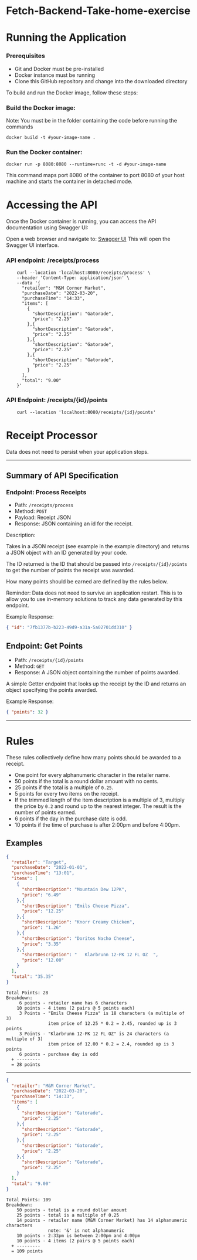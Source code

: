 # Fetch-Backend-Take-home-exercise

<h1>Running the Application</h1>

<h3>Prerequisites</h3>
<ul>
    <li> Git and Docker must be pre-installed </li>
    <li> Docker instance must be running </li>
    <li> Clone this GitHub repository and change into the downloaded directory</li>
</ul>
To build and run the Docker image, follow these steps:

<h3>Build the Docker image:</h3>
Note: You must be in the folder containing the code before running the commands

````code
docker build -t #your-image-name .
````


<h3> Run the Docker container:</h3>

````code
docker run -p 8080:8080 --runtime=runc -t -d #your-image-name
````

This command maps port 8080 of the container to port 8080 of your host machine and starts the container in detached mode.


<h1>Accessing the API</h1>
Once the Docker container is running, you can access the API documentation using Swagger UI:

Open a web browser and navigate to:
[Swagger UI](http://localhost:8080/swagger-ui/index.html#/Receipt%20Processor/processReceipts)
This will open the Swagger UI interface.

<h3>API endpoint: /receipts/process</h3>

````code
    curl --location 'localhost:8080/receipts/process' \
    --header 'Content-Type: application/json' \
    --data '{
      "retailer": "M&M Corner Market",
      "purchaseDate": "2022-03-20",
      "purchaseTime": "14:33",
      "items": [
        {
          "shortDescription": "Gatorade",
          "price": "2.25"
        },{
          "shortDescription": "Gatorade",
          "price": "2.25"
        },{
          "shortDescription": "Gatorade",
          "price": "2.25"
        },{
          "shortDescription": "Gatorade",
          "price": "2.25"
        }
      ],
      "total": "9.00"
    }'
````


<h3>API Endpoint: /receipts/{id}/points</h3>

````code
    curl --location 'localhost:8080/receipts/{id}/points'
````

# Receipt Processor

Data does not need to persist when your application stops. 

---
## Summary of API Specification

### Endpoint: Process Receipts

* Path: `/receipts/process`
* Method: `POST`
* Payload: Receipt JSON
* Response: JSON containing an id for the receipt.

Description:

Takes in a JSON receipt (see example in the example directory) and returns a JSON object with an ID generated by your code.

The ID returned is the ID that should be passed into `/receipts/{id}/points` to get the number of points the receipt
was awarded.

How many points should be earned are defined by the rules below.

Reminder: Data does not need to survive an application restart. This is to allow you to use in-memory solutions to track any data generated by this endpoint.

Example Response:

```json
{ "id": "7fb1377b-b223-49d9-a31a-5a02701dd310" }
```

## Endpoint: Get Points

* Path: `/receipts/{id}/points`
* Method: `GET`
* Response: A JSON object containing the number of points awarded.

A simple Getter endpoint that looks up the receipt by the ID and returns an object specifying the points awarded.

Example Response:
```json
{ "points": 32 }
```

---

# Rules

These rules collectively define how many points should be awarded to a receipt.

* One point for every alphanumeric character in the retailer name.
* 50 points if the total is a round dollar amount with no cents.
* 25 points if the total is a multiple of `0.25`.
* 5 points for every two items on the receipt.
* If the trimmed length of the item description is a multiple of 3, multiply the price by `0.2` and round up to the nearest integer. The result is the number of points earned.
* 6 points if the day in the purchase date is odd.
* 10 points if the time of purchase is after 2:00pm and before 4:00pm.


## Examples

```json
{
  "retailer": "Target",
  "purchaseDate": "2022-01-01",
  "purchaseTime": "13:01",
  "items": [
    {
      "shortDescription": "Mountain Dew 12PK",
      "price": "6.49"
    },{
      "shortDescription": "Emils Cheese Pizza",
      "price": "12.25"
    },{
      "shortDescription": "Knorr Creamy Chicken",
      "price": "1.26"
    },{
      "shortDescription": "Doritos Nacho Cheese",
      "price": "3.35"
    },{
      "shortDescription": "   Klarbrunn 12-PK 12 FL OZ  ",
      "price": "12.00"
    }
  ],
  "total": "35.35"
}
```
```text
Total Points: 28
Breakdown:
     6 points - retailer name has 6 characters
    10 points - 4 items (2 pairs @ 5 points each)
     3 Points - "Emils Cheese Pizza" is 18 characters (a multiple of 3)
                item price of 12.25 * 0.2 = 2.45, rounded up is 3 points
     3 Points - "Klarbrunn 12-PK 12 FL OZ" is 24 characters (a multiple of 3)
                item price of 12.00 * 0.2 = 2.4, rounded up is 3 points
     6 points - purchase day is odd
  + ---------
  = 28 points
```

----

```json
{
  "retailer": "M&M Corner Market",
  "purchaseDate": "2022-03-20",
  "purchaseTime": "14:33",
  "items": [
    {
      "shortDescription": "Gatorade",
      "price": "2.25"
    },{
      "shortDescription": "Gatorade",
      "price": "2.25"
    },{
      "shortDescription": "Gatorade",
      "price": "2.25"
    },{
      "shortDescription": "Gatorade",
      "price": "2.25"
    }
  ],
  "total": "9.00"
}
```
```text
Total Points: 109
Breakdown:
    50 points - total is a round dollar amount
    25 points - total is a multiple of 0.25
    14 points - retailer name (M&M Corner Market) has 14 alphanumeric characters
                note: '&' is not alphanumeric
    10 points - 2:33pm is between 2:00pm and 4:00pm
    10 points - 4 items (2 pairs @ 5 points each)
  + ---------
  = 109 points
```
